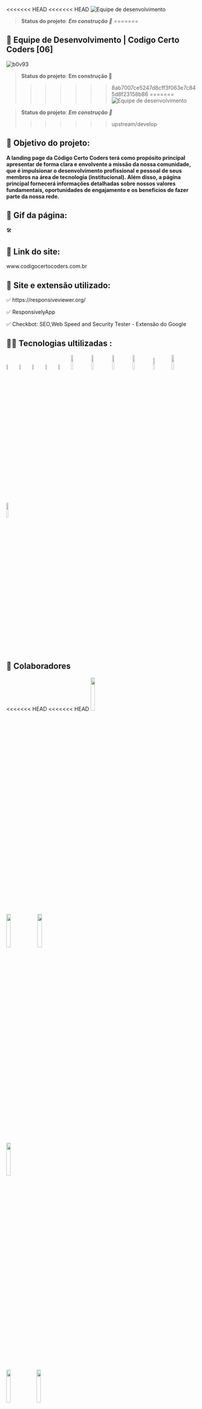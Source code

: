
<<<<<<< HEAD
<<<<<<< HEAD
![Equipe de desenvolvimento](https://github.com/codigocerto/equipe06/assets/106245486/352e52f3-d973-4204-baea-384807dda5e4)

> ****Status do projeto****: ***Em construção 🚧*** 
=======
<h2> 🚀 Equipe de Desenvolvimento | Codigo Certo Coders [06]</h2> 

![b0v93](https://github.com/codigocerto/equipe06/assets/106245486/302a4c81-1343-47e4-8ddf-b11c502f51ba)


> ****Status do projeto****: **Em construção 🚧** 
>>>>>>> 8ab7007ce5247d8cff3f063e7c845d8f23158b86
=======
![Equipe de desenvolvimento](https://github.com/codigocerto/equipe06/assets/106245486/352e52f3-d973-4204-baea-384807dda5e4)

> ****Status do projeto****: ***Em construção 🚧*** 
>>>>>>> upstream/develop
<h2> 🎯 Objetivo do projeto:</h2>

**A landing page da Código Certo Coders terá como propósito principal apresentar de forma
clara e envolvente a missão da nossa comunidade, que é impulsionar o desenvolvimento
profissional e pessoal de seus membros na área de tecnologia (institucional). Além
disso, a página principal fornecerá informações detalhadas sobre nossos valores
fundamentais, oportunidades de engajamento e os benefícios de fazer parte da nossa rede.**

<h2>🎥 Gif da página: </h2>
🛠️
<h2>🔗 Link do site: </h2>
www.codigocertocoders.com.br

<h2>🧰 Site e extensão utilizado:</h2>

<p>✅ https://responsiveviewer.org/ </p>
<p>✅ ResponsivelyApp </p>
<p>✅ Checkbot: SEO,Web Speed and Security Tester - Extensão do Google </p>


<h2>👨‍💻 Tecnologias ultilizadas :</h2>
<div>
<img src="https://cdn.jsdelivr.net/gh/devicons/devicon/icons/html5/html5-original-wordmark.svg" width="6%" />
<img src="https://cdn.jsdelivr.net/gh/devicons/devicon/icons/css3/css3-original-wordmark.svg" width="6%" />
<img src="https://cdn.jsdelivr.net/gh/devicons/devicon/icons/github/github-original-wordmark.svg" width="6%"/>          
<img src="https://cdn.jsdelivr.net/gh/devicons/devicon/icons/javascript/javascript-original.svg" width="6%"/>
<img src="https://cdn.jsdelivr.net/gh/devicons/devicon/icons/canva/canva-original.svg" width="6%"/>
<img src="https://cdn.jsdelivr.net/gh/devicons/devicon@latest/icons/trello/trello-original-wordmark.svg" width="10%" />
<img src="https://cdn.jsdelivr.net/gh/devicons/devicon@latest/icons/nodejs/nodejs-original-wordmark.svg" width="10%"/>
<img src="https://cdn.jsdelivr.net/gh/devicons/devicon@latest/icons/express/express-original-wordmark.svg" width="10%"/>          
<img src="https://cdn.jsdelivr.net/gh/devicons/devicon@latest/icons/mysql/mysql-original-wordmark.svg" width="10%"/>      
<img src="https://cdn.jsdelivr.net/gh/devicons/devicon@latest/icons/figma/figma-original.svg" width="9%"/>
<img src="https://cdn.jsdelivr.net/gh/devicons/devicon@latest/icons/vscode/vscode-original-wordmark.svg" width="10%" />
<img src="https://cdn.jsdelivr.net/gh/devicons/devicon@latest/icons/google/google-original-wordmark.svg" width="10%"/>
          
          
          
</div>

<h2>📮 Colaboradores </h2>

<<<<<<< HEAD
<<<<<<< HEAD
[<img src="https://github.com/codigocerto/equipe06/assets/106245486/e22b1c15-b795-4e0e-ab10-ae97c50c2880" width=15% />](https://www.linkedin.com/in/robsonamendonca)

[<img src="https://github.com/Fabiorocharb/equipe06/assets/106245486/0320248c-baec-4ba9-b9cf-7dcf81d3c18b" width=15% />](https://www.linkedin.com/in/fabiorocharb)
[<img src="https://github.com/codigocerto/equipe06/assets/106245486/8f651e1a-4f22-4d71-99c7-bad645ba966d" width=15% />](https://www.linkedin.com/in/raphael-mazzieri)
=======
[<img src="https://github.com/codigocerto/equipe06/assets/106245486/e22b1c15-b795-4e0e-ab10-ae97c50c2880" width=15% />](https://www.linkedin.com/in/robsonamendonca)

[<img src="https://github.com/Fabiorocharb/equipe06/assets/106245486/0320248c-baec-4ba9-b9cf-7dcf81d3c18b" width=15% />](https://www.linkedin.com/in/fabiorocharb)
[<img src="https://github.com/codigocerto/equipe06/assets/106245486/0c114aec-bb51-40ba-8365-86d42795ed43" width=15% />](https://www.linkedin.com/in/raphael-mazzieri)
>>>>>>> upstream/develop
[<img src="https://github.com/codigocerto/equipe06/assets/106245486/f4f08e64-42a3-45a4-8a4d-c8e464e71c4a" width=15%/>](https://github.com/iagozx)
[<img src="https://github.com/codigocerto/equipe06/assets/106245486/e76e260d-0bb3-4669-bc49-f11c2b16dbe9" width=15% />](https://www.linkedin.com/in/wilma-souza)
[<img src="https://github.com/codigocerto/equipe06/assets/106245486/9080127b-8969-40d1-baba-f96b1caf9b7d" width=15%/>](https://www.linkedin.com/in/erisson-cavalcanti)
[<img src="https://github.com/Fabiorocharb/equipe06/assets/106245486/5ec883a5-b314-4704-9b1f-15ee9e9bccfe" width=15%/>](https://www.linkedin.com/in/paposseco)
[<img src="https://github.com/codigocerto/equipe06/assets/106245486/d987debf-1f12-4d5e-99ca-c2a7cba70c7b" width=15%/>](https://www.linkedin.com/in/felipemelog)
<<<<<<< HEAD


[<img src="https://github.com/codigocerto/equipe06/assets/106245486/a371eff3-fce8-4772-9906-2ade45ca7af8" width=15%/>](https://www.linkedin.com/in/dicksonfreitas)
[<img src="https://github.com/codigocerto/equipe06/assets/106245486/e92bb026-620c-4ca5-badd-43076155bcb8" width=15%/>](https://br.linkedin.com/in/pedrohaugusto)


=======
[<img src="https://github.com/Fabiorocharb/equipe06/assets/106245486/0320248c-baec-4ba9-b9cf-7dcf81d3c18b" width=19% />](https://www.linkedin.com/in/fabiorocharb)
[<img src="https://github.com/Fabiorocharb/equipe06/assets/106245486/5ec883a5-b314-4704-9b1f-15ee9e9bccfe" width=19%/>](https://www.linkedin.com/in/paposseco)
>>>>>>> 8ab7007ce5247d8cff3f063e7c845d8f23158b86

=======
>>>>>>> upstream/develop


[<img src="https://github.com/codigocerto/equipe06/assets/106245486/a371eff3-fce8-4772-9906-2ade45ca7af8" width=15%/>](https://www.linkedin.com/in/dicksonfreitas)
[<img src="https://github.com/codigocerto/equipe06/assets/106245486/e92bb026-620c-4ca5-badd-43076155bcb8" width=15%/>](https://br.linkedin.com/in/pedrohaugusto)
